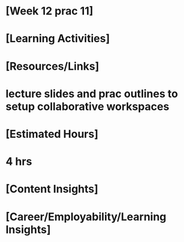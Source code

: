 # [Week 12 prac 11]

# [Learning Activities]



# [Resources/Links]
# lecture slides and prac outlines to setup collaborative workspaces

# [Estimated Hours]
# 4 hrs

# [Content Insights]

# [Career/Employability/Learning Insights]
